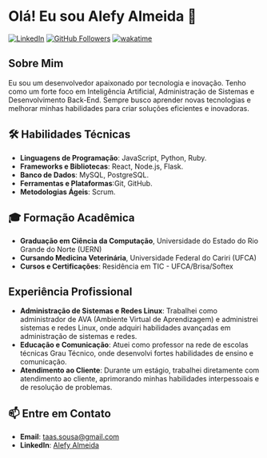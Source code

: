 # Olá! Eu sou Alefy Almeida 👋

[![LinkedIn](https://img.shields.io/badge/LinkedIn-Perfil-blue)](https://www.linkedin.com/in/alefy-almeida-18657b21a/)
[![GitHub Followers](https://img.shields.io/github/followers/alefytaas?label=Follow&style=social)](https://github.com/alefytaas)
[![wakatime](https://wakatime.com/badge/user/7578326a-0fa2-4391-b1fb-360c6c8b2b9f.svg)](https://wakatime.com/@7578326a-0fa2-4391-b1fb-360c6c8b2b9f)

## Sobre Mim

Eu sou um desenvolvedor apaixonado por tecnologia e inovação. Tenho como um forte foco em Inteligência Artificial, Administração de Sistemas e Desenvolvimento Back-End. Sempre busco aprender novas tecnologias e melhorar minhas habilidades para criar soluções eficientes e inovadoras.

## 🛠 Habilidades Técnicas

- **Linguagens de Programação**: JavaScript, Python, Ruby.
- **Frameworks e Bibliotecas**: React, Node.js, Flask.
- **Banco de Dados**: MySQL, PostgreSQL.
- **Ferramentas e Plataformas**:Git, GitHub.
- **Metodologias Ágeis**: Scrum.

## 🎓 Formação Acadêmica

- **Graduação em Ciência da Computação**, Universidade do Estado do Rio Grande do Norte (UERN)
- **Cursando Medicina Veterinária**, Universidade Federal do Cariri (UFCA)
- **Cursos e Certificações**: Residência em TIC - UFCA/Brisa/Softex


## Experiência Profissional

- **Administração de Sistemas e Redes Linux**: Trabalhei como administrador de AVA (Ambiente Virtual de Aprendizagem) e administrei sistemas e redes Linux, onde adquiri habilidades avançadas em administração de sistemas e redes.
- **Educação e Comunicação**: Atuei como professor na rede de escolas técnicas Grau Técnico, onde desenvolvi fortes habilidades de ensino e comunicação.
- **Atendimento ao Cliente**: Durante um estágio, trabalhei diretamente com atendimento ao cliente, aprimorando minhas habilidades interpessoais e de resolução de problemas.

## 📫 Entre em Contato

- **Email**: [taas.sousa@gmail.com](mailto:taas.sousa@gmail.com)
- **LinkedIn**: [Alefy Almeida](https://www.linkedin.com/in/alefy-almeida-18657b21a/)

